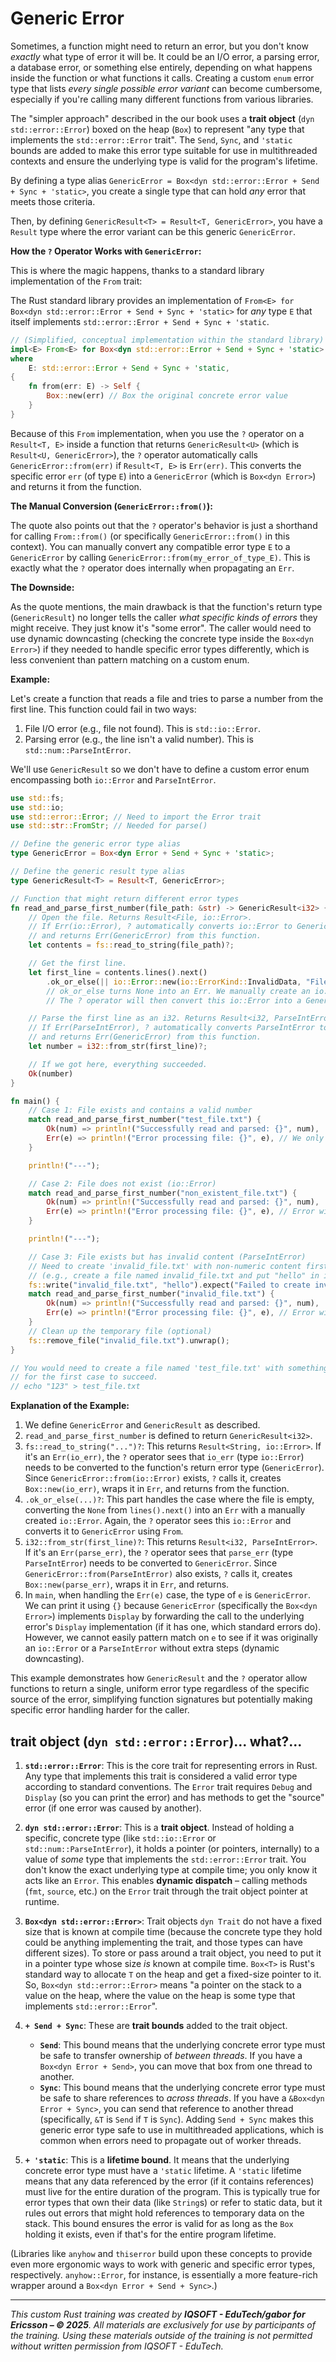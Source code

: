 # Generic Error 

Sometimes, a function might need to return an error, but you don't know *exactly* what type of error it will be. It could be an I/O error, a parsing error, a database error, or something else entirely, depending on what happens inside the function or what functions it calls. Creating a custom `enum` error type that lists *every single possible error variant* can become cumbersome, especially if you're calling many different functions from various libraries.

The "simpler approach" described in the our book uses a **trait object** (`dyn std::error::Error`) boxed on the heap (`Box`) to represent "any type that implements the `std::error::Error` trait". The `Send`, `Sync`, and `'static` bounds are added to make this error type suitable for use in multithreaded contexts and ensure the underlying type is valid for the program's lifetime.

By defining a type alias `GenericError = Box<dyn std::error::Error + Send + Sync + 'static>`, you create a single type that can hold *any* error that meets those criteria.

Then, by defining `GenericResult<T> = Result<T, GenericError>`, you have a `Result` type where the error variant can be this generic `GenericError`.

**How the `?` Operator Works with `GenericError`:**

This is where the magic happens, thanks to a standard library implementation of the `From` trait:

The Rust standard library provides an implementation of `From<E> for Box<dyn std::error::Error + Send + Sync + 'static>` for *any* type `E` that itself implements `std::error::Error + Send + Sync + 'static`.

```rust
// (Simplified, conceptual implementation within the standard library)
impl<E> From<E> for Box<dyn std::error::Error + Send + Sync + 'static>
where
    E: std::error::Error + Send + Sync + 'static,
{
    fn from(err: E) -> Self {
        Box::new(err) // Box the original concrete error value
    }
}
```

Because of this `From` implementation, when you use the `?` operator on a `Result<T, E>` inside a function that returns `GenericResult<U>` (which is `Result<U, GenericError>`), the `?` operator automatically calls `GenericError::from(err)` if `Result<T, E>` is `Err(err)`. This converts the specific error `err` (of type `E`) into a `GenericError` (which is `Box<dyn Error>`) and returns it from the function.

**The Manual Conversion (`GenericError::from()`):**

The quote also points out that the `?` operator's behavior is just a shorthand for calling `From::from()` (or specifically `GenericError::from()` in this context). You can manually convert any compatible error type `E` to a `GenericError` by calling `GenericError::from(my_error_of_type_E)`. This is exactly what the `?` operator does internally when propagating an `Err`.

**The Downside:**

As the quote mentions, the main drawback is that the function's return type (`GenericResult`) no longer tells the caller *what specific kinds of errors* they might receive. They just know it's "some error". The caller would need to use dynamic downcasting (checking the concrete type inside the `Box<dyn Error>`) if they needed to handle specific error types differently, which is less convenient than pattern matching on a custom enum.

**Example:**

Let's create a function that reads a file and tries to parse a number from the first line. This function could fail in two ways:
1.  File I/O error (e.g., file not found). This is `std::io::Error`.
2.  Parsing error (e.g., the line isn't a valid number). This is `std::num::ParseIntError`.

We'll use `GenericResult` so we don't have to define a custom error enum encompassing both `io::Error` and `ParseIntError`.

```rust
use std::fs;
use std::io;
use std::error::Error; // Need to import the Error trait
use std::str::FromStr; // Needed for parse()

// Define the generic error type alias
type GenericError = Box<dyn Error + Send + Sync + 'static>;

// Define the generic result type alias
type GenericResult<T> = Result<T, GenericError>;

// Function that might return different error types
fn read_and_parse_first_number(file_path: &str) -> GenericResult<i32> {
    // Open the file. Returns Result<File, io::Error>.
    // If Err(io::Error), ? automatically converts io::Error to GenericError
    // and returns Err(GenericError) from this function.
    let contents = fs::read_to_string(file_path)?;

    // Get the first line.
    let first_line = contents.lines().next()
        .ok_or_else(|| io::Error::new(io::ErrorKind::InvalidData, "File is empty"))?;
        // ok_or_else turns None into an Err. We manually create an io::Error here.
        // The ? operator will then convert this io::Error into a GenericError.

    // Parse the first line as an i32. Returns Result<i32, ParseIntError>.
    // If Err(ParseIntError), ? automatically converts ParseIntError to GenericError
    // and returns Err(GenericError) from this function.
    let number = i32::from_str(first_line)?;

    // If we got here, everything succeeded.
    Ok(number)
}

fn main() {
    // Case 1: File exists and contains a valid number
    match read_and_parse_first_number("test_file.txt") {
        Ok(num) => println!("Successfully read and parsed: {}", num),
        Err(e) => println!("Error processing file: {}", e), // We only know it's a GenericError here
    }

    println!("---");

    // Case 2: File does not exist (io::Error)
    match read_and_parse_first_number("non_existent_file.txt") {
        Ok(num) => println!("Successfully read and parsed: {}", num),
        Err(e) => println!("Error processing file: {}", e), // Error will be GenericError wrapping io::Error
    }

    println!("---");

    // Case 3: File exists but has invalid content (ParseIntError)
    // Need to create 'invalid_file.txt' with non-numeric content first
    // (e.g., create a file named invalid_file.txt and put "hello" in it)
    fs::write("invalid_file.txt", "hello").expect("Failed to create invalid_file.txt");
    match read_and_parse_first_number("invalid_file.txt") {
        Ok(num) => println!("Successfully read and parsed: {}", num),
        Err(e) => println!("Error processing file: {}", e), // Error will be GenericError wrapping ParseIntError
    }
    // Clean up the temporary file (optional)
    fs::remove_file("invalid_file.txt").unwrap();
}

// You would need to create a file named 'test_file.txt' with something like "123" in it
// for the first case to succeed.
// echo "123" > test_file.txt
```

**Explanation of the Example:**

1.  We define `GenericError` and `GenericResult` as described.
2.  `read_and_parse_first_number` is defined to return `GenericResult<i32>`.
3.  `fs::read_to_string("...")?`: This returns `Result<String, io::Error>`. If it's an `Err(io_err)`, the `?` operator sees that `io_err` (type `io::Error`) needs to be converted to the function's return error type (`GenericError`). Since `GenericError::from(io::Error)` exists, `?` calls it, creates `Box::new(io_err)`, wraps it in `Err`, and returns from the function.
4.  `.ok_or_else(...)?`: This part handles the case where the file is empty, converting the `None` from `lines().next()` into an `Err` with a manually created `io::Error`. Again, the `?` operator sees this `io::Error` and converts it to `GenericError` using `From`.
5.  `i32::from_str(first_line)?`: This returns `Result<i32, ParseIntError>`. If it's an `Err(parse_err)`, the `?` operator sees that `parse_err` (type `ParseIntError`) needs to be converted to `GenericError`. Since `GenericError::from(ParseIntError)` also exists, `?` calls it, creates `Box::new(parse_err)`, wraps it in `Err`, and returns.
6.  In `main`, when handling the `Err(e)` case, the type of `e` is `GenericError`. We can print it using `{}` because `GenericError` (specifically the `Box<dyn Error>`) implements `Display` by forwarding the call to the underlying error's `Display` implementation (if it has one, which standard errors do). However, we cannot easily pattern match on `e` to see if it was originally an `io::Error` or a `ParseIntError` without extra steps (dynamic downcasting).

This example demonstrates how `GenericResult` and the `?` operator allow functions to return a single, uniform error type regardless of the specific source of the error, simplifying function signatures but potentially making specific error handling harder for the caller.

## **trait object** (`dyn std::error::Error`)... what?...

1.  **`std::error::Error`**: This is the core trait for representing errors in Rust. Any type that implements this trait is considered a valid error type according to standard conventions. The `Error` trait requires `Debug` and `Display` (so you can print the error) and has methods to get the "source" error (if one error was caused by another).

2.  **`dyn std::error::Error`**: This is a **trait object**. Instead of holding a specific, concrete type (like `std::io::Error` or `std::num::ParseIntError`), it holds a pointer (or pointers, internally) to a value of *some* type that implements the `std::error::Error` trait. You don't know the exact underlying type at compile time; you only know it acts like an `Error`. This enables **dynamic dispatch** – calling methods (`fmt`, `source`, etc.) on the `Error` trait through the trait object pointer at runtime.

3.  **`Box<dyn std::error::Error>`**: Trait objects `dyn Trait` do not have a fixed size that is known at compile time (because the concrete type they hold could be anything implementing the trait, and those types can have different sizes). To store or pass around a trait object, you need to put it in a pointer type whose size *is* known at compile time. `Box<T>` is Rust's standard way to allocate `T` on the heap and get a fixed-size pointer to it. So, `Box<dyn std::error::Error>` means "a pointer on the stack to a value on the heap, where the value on the heap is some type that implements `std::error::Error`".

4.  **`+ Send + Sync`**: These are **trait bounds** added to the trait object.
    *   **`Send`**: This bound means that the underlying concrete error type must be safe to transfer ownership of *between threads*. If you have a `Box<dyn Error + Send>`, you can move that box from one thread to another.
    *   **`Sync`**: This bound means that the underlying concrete error type must be safe to share references to *across threads*. If you have a `&Box<dyn Error + Sync>`, you can send that reference to another thread (specifically, `&T` is `Send` if `T` is `Sync`).
    Adding `Send + Sync` makes this generic error type safe to use in multithreaded applications, which is common when errors need to propagate out of worker threads.

5.  **`+ 'static`**: This is a **lifetime bound**. It means that the underlying concrete error type must have a `'static` lifetime. A `'static` lifetime means that any data referenced by the error (if it contains references) must live for the entire duration of the program. This is typically true for error types that own their data (like `String`s) or refer to static data, but it rules out errors that might hold references to temporary data on the stack. This bound ensures the error is valid for as long as the `Box` holding it exists, even if that's for the entire program lifetime.


(Libraries like `anyhow` and `thiserror` build upon these concepts to provide even more ergonomic ways to work with generic and specific error types, respectively. `anyhow::Error`, for instance, is essentially a more feature-rich wrapper around a `Box<dyn Error + Send + Sync>`.)

---

*This custom Rust training was created by **IQSOFT - EduTech/gabor for Ericsson – © 2025**. 
All materials are exclusively for use by participants of the training. Using these materials outside of the training is not permitted without written permission from IQSOFT - EduTech.*
